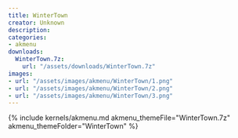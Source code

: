 ```yaml
---
title: WinterTown
creator: Unknown
description: 
categories:
- akmenu
downloads:
  WinterTown.7z:
    url: "/assets/downloads/WinterTown.7z"
images:
- url: "/assets/images/akmenu/WinterTown/1.png"
- url: "/assets/images/akmenu/WinterTown/2.png"
- url: "/assets/images/akmenu/WinterTown/3.png"
---
```


{% include kernels/akmenu.md akmenu_themeFile="WinterTown.7z" akmenu_themeFolder="WinterTown" %}
